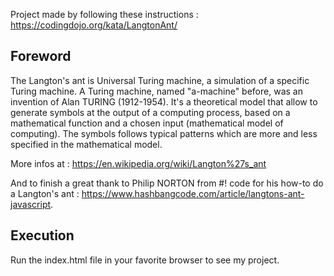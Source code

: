 Project made by following these instructions : <https://codingdojo.org/kata/LangtonAnt/>

Foreword
--------
The Langton's ant is Universal Turing machine, a simulation of a specific Turing machine. A Turing machine, named "a-machine" before, was an invention of Alan TURING (1912-1954). It's a theoretical model that allow to generate symbols at the output of a computing process, based on a mathematical function and a chosen input (mathematical model of computing). The symbols follows typical patterns which are more and less specified in the mathematical model.

More infos at : <https://en.wikipedia.org/wiki/Langton%27s_ant>

And to finish a great thank to Philip NORTON from #! code for his how-to do a Langton's ant : <https://www.hashbangcode.com/article/langtons-ant-javascript>.

Execution
---------
Run the index.html file in your favorite browser to see my project.

